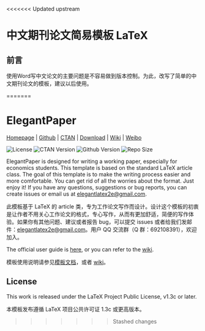 <<<<<<< Updated upstream
# 中文期刊论文简易模板 LaTeX


## 前言

使用Word写中文论文的主要问题是不容易做到版本控制。为此，改写了简单的中文期刊论文的模板，建议以后使用。


=======
<!-- Author: Dongsheng Deng -->
<!-- Email: ddswhu@outlook.com -->

# ElegantPaper

[Homepage](https://elegantlatex.org/) | [Github](https://github.com/ElegantLaTeX/ElegantPaper) | [CTAN](https://ctan.org/pkg/elegantpaper) | [Download](https://github.com/ElegantLaTeX/ElegantPaper/releases) | [Wiki](https://github.com/ElegantLaTeX/ElegantPaper/wiki) | [Weibo](https://weibo.com/elegantlatex)

![License](https://img.shields.io/ctan/l/elegantpaper.svg)
![CTAN Version](https://img.shields.io/ctan/v/elegantpaper.svg)
![Github Version](https://img.shields.io/github/release/ElegantLaTeX/ElegantPaper.svg)
![Repo Size](https://img.shields.io/github/repo-size/ElegantLaTeX/ElegantPaper.svg)



ElegantPaper is designed for writing a working paper, especially for economics students. This template is based on the standard LaTeX article class. The goal of this template is to make the writing process easier and more comfortable. You can get rid of all the worries about the format. Just enjoy it! If you have any questions, suggestions or bug reports, you can create issues or email us at elegantlatex2e@gmail.com.

此模板基于 LaTeX 的 article 类，专为工作论文写作而设计。设计这个模板的初衷是让作者不用关心工作论文的格式，专心写作，从而有更加舒适，简便的写作体验。如果你有其他问题、建议或者报告 bug，可以提交 issues 或者给我们发邮件：elegantlatex2e@gmail.com。用户 QQ 交流群（Q 群：692108391），欢迎加入。

The official user guide is [here](https://github.com/ElegantLaTeX/ElegantPaper/releases), or you can refer to the [wiki](https://github.com/ElegantLaTeX/ElegantPaper/wiki).

模板使用说明请参见[模板文档](https://github.com/ElegantLaTeX/ElegantPaper/releases)，或者 [wiki](https://github.com/ElegantLaTeX/ElegantPaper/wiki)。

## License

This work is released under the LaTeX Project Public License, v1.3c or later. 

本模板发布遵循 LaTeX 项目公共许可证 1.3c 或更高版本。 
>>>>>>> Stashed changes
